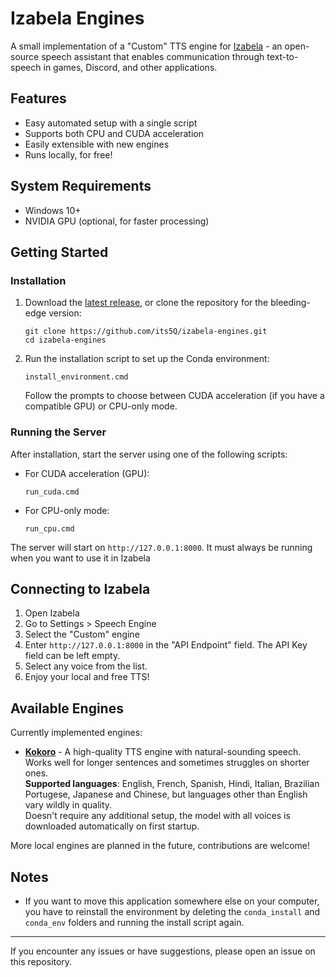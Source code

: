 # Izabela Engines

A small implementation of a "Custom" TTS engine for [Izabela](https://github.com/nature-heart-software/izabela/) - an open-source speech assistant that enables communication through text-to-speech in games, Discord, and other applications.

## Features

- Easy automated setup with a single script
- Supports both CPU and CUDA acceleration
- Easily extensible with new engines
- Runs locally, for free!

## System Requirements

- Windows 10+
- NVIDIA GPU (optional, for faster processing)

## Getting Started

### Installation

1. Download the [latest release](https://github.com/its5Q/izabela-engines/releases/latest), or clone the repository for the bleeding-edge version:
   ```
   git clone https://github.com/its5Q/izabela-engines.git
   cd izabela-engines
   ```

2. Run the installation script to set up the Conda environment:
   ```
   install_environment.cmd
   ```
   
   Follow the prompts to choose between CUDA acceleration (if you have a compatible GPU) or CPU-only mode.

### Running the Server

After installation, start the server using one of the following scripts:

- For CUDA acceleration (GPU):
  ```
  run_cuda.cmd
  ```

- For CPU-only mode:
  ```
  run_cpu.cmd
  ```

The server will start on `http://127.0.0.1:8000`. It must always be running when you want to use it in Izabela

## Connecting to Izabela

1. Open Izabela
2. Go to Settings > Speech Engine
3. Select the "Custom" engine
4. Enter `http://127.0.0.1:8000` in the "API Endpoint" field. The API Key field can be left empty.
5. Select any voice from the list.
6. Enjoy your local and free TTS!

## Available Engines

Currently implemented engines:

- **[Kokoro](https://github.com/hexgrad/kokoro)** - A high-quality TTS engine with natural-sounding speech. Works well for longer sentences and sometimes struggles on shorter ones.  
  **Supported languages**: English, French, Spanish, Hindi, Italian, Brazilian Portugese, Japanese and Chinese, but languages other than English vary wildly in quality.  
  Doesn't require any additional setup, the model with all voices is downloaded automatically on first startup.

More local engines are planned in the future, contributions are welcome!

## Notes

- If you want to move this application somewhere else on your computer, you have to reinstall the environment by deleting the `conda_install` and `conda_env` folders and running the install script again.

---

If you encounter any issues or have suggestions, please open an issue on this repository.